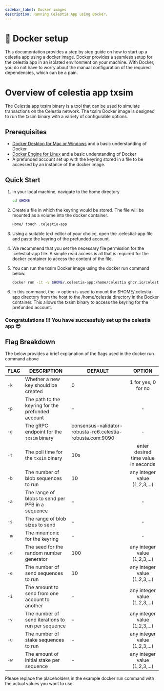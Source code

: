 ```yaml
---
sidebar_label: Docker images
description: Running Celestia App using Docker.
---
```


# 🐳 Docker setup

This documentation provides a step by step guide on how to start up a celestia app using a docker image. Docker provides a seamless setup for the celestia app in an isolated environment on your machine. With Docker, you do not have to worry about the manual configuration of the required dependencies, which can be a pain.

# Overview of celestia app txsim
The Celestia app txsim binary is a tool that can be used to simulate transactions on the Celestia network. The txsim Docker image is designed to run the txsim binary with a variety of configurable options. 

## Prerequisites
- [Docker Desktop for Mac or Windows](https://docs.docker.com/get-docker) and a basic
  understanding of Docker
- [Docker Engine for Linux](https://docs.docker.com/engine/install/) and a
  basic understanding of Docker
- A prefunded account set up with the keyring stored in a file to be accessed by an instance of the docker image.

## Quick Start
1. In your local machine, navigate to the home directory
   ```bash [linux or unix OS]
   cd $HOME
   ```
2. Create a file in which the keyring would be stored. The file will be mounted as a volume into the docker container.
   ```bash [linux or unix OS]
   Home/ touch .celestia-app
   ```
3. Using a suitable text editor of your choice, open the .celestial-app file and paste the keyring of the prefunded account.
   
5. We recommend that you set the necessary file permission for the .celestial-app file. A simple read access is all that is required for the docker container to access the content of the file.
   
7. You can run the txsim Docker image using the docker run command below.
   ```bash [linux or unix OS}
   docker run -it -v $HOME/.celestia-app:/home/celestia ghcr.io/celestiaorg/txsim -k 0 -r http://consensus-validator-robusta-rc6.celestia-robusta.com:26657,http://consensus-full-robusta-rc6.celestia-robusta.com:26657 -g consensus-validator-robusta-rc6.celestia-robusta.com:9090 -t 10s -b 10 -d 100 -e 10
   ```
8. In this command, the -v option is used to mount the $HOME/.celestia-app directory from the host to the /home/celestia directory in the Docker container. This allows the txsim binary to access the keyring for the prefunded account.

### Congratulations !!! You have successfuly set up the celestia app 😎

## Flag Breakdown
The below provides a brief explanation of the flags used in the docker run command above

| FLAG | DESCRIPTION | DEFAULT | OPTION |
|------|-------------|-----------------|:--------:|
| `-k` | Whether a new key should be created | 0 | 1 for yes, 0 for no |
| `-p` | The path to the keyring for the prefunded account | - | - |
| `-g` | The gRPC endpoint for the `txsim` binary | consensus-validator-robusta-rc6.celestia-robusta.com:9090 | - |
| `-t` | The poll time for the `txsim` binary | 10s | enter desired time value in seconds |
| `-b` | The number of blob sequences to run | 10 | any integer value (1,2,3,...) |
| `-a` | The range of blobs to send per PFB in a sequence | - | - |
| `-s` | The range of blob sizes to send | - | - |
| `-m` | The mnemonic for the keyring | - | - |
| `-d` | The seed for the random number generator | 100 | any integer value (1,2,3,...) |
| `-e` | The number of send sequences to run | 10 | any integer value (1,2,3,...) |
| `-i` | The amount to send from one account to another | - | any integer value (1,2,3,...) |
| `-v` | The number of send iterations to run per sequence | - | any integer value (1,2,3,...) |
| `-u` | The number of stake sequences to run | - | any integer value (1,2,3,...) |
| `-w` | The amount of initial stake per sequence | - | any integer value (1,2,3,...) |


Please replace the placeholders in the example docker run command with the actual values you want to use.
